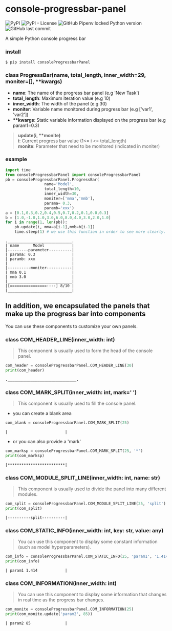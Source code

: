 # console-progressbar-panel
![PyPI](https://img.shields.io/pypi/v/consoleProgressbarPanel)
![PyPI - License](https://img.shields.io/pypi/l/consoleProgressbarPanel?style=plastic)
![GitHub Pipenv locked Python version](https://img.shields.io/github/pipenv/locked/python-version/bubblecode/console-progressbar-panel)
![GitHub last commit](https://img.shields.io/github/last-commit/bubblecode/console-progressbar-panel)

A simple Python console progress bar
### install
```shell
$ pip install consoleProgressbarPanel
```
### class ProgressBar(name, total_length, inner_width=29, moniter=[], **kwargs)
 - **name**: The name of the progress bar panel (e.g 'New Task')
 - **total_length**: Maximum iteration value (e.g 10)
 - **inner_width**: The width of the panel (e.g 30)
 - **moniter**: Variable name monitored during progress bar (e.g ['var1', 'var2'])
 - **\*\*kwargs**: Static variable information displayed on the progress bar (e.g param1=0.3)
> **update(i, \*\*monite)**<br>
> **i**: Current progress bar value (1<= i <= total_length)<br>
> **monite**: Parameter that need to be monitored (indicated in moniter)
### example
```python
import time
from consoleProgressbarPanel import consoleProgressbarPanel
pb = consoleProgressbarPanel.ProgressBar(
                 name='Model',
                 total_length=10, 
                 inner_width=30, 
                 moniter=['mma','mmb'], 
                 parama= 0.3, 
                 paramb='xxx')
a = [0.1,0.3,0.2,0.4,0.5,0.7,0.2,0.1,0.0,0.3]
b = [1.0,-1.0,1.0,3.0,6.0,8.0,4.0,3.0,2.0,1.0]
for i in range(1, len(pb)):
    pb.update(i, mma=a[i-1],mmb=b[i-1])
    time.sleep(1) # we use this function in order to see more clearly. 
```
```shell
.____________________________.
| name      Model            |
|---------parameter----------|
| parama: 0.3                |
| paramb: xxx                |
|                            |
|----------moniter-----------|
| mma 0.1                    |
| mmb 3.0                    |
|____________________________|
|[================----] 8/10 |
|____________________________|
```

## In addition, we encapsulated the panels that make up the progress bar into components
You can use these components to customize your own panels.
### class COM_HEADER_LINE(inner_width: int)
> This component is usually used to form the head of the console panel.
```python
com_header = consoleProgressbarPanel.COM_HEADER_LINE(30)
print(com_header)
```
```shell
.______________________________.
```
### class COM_MARK_SPLIT(inner_width: int, mark=' ')
> This component is usually used to fill the console panel.
 - you can create a blank area
```python
com_blank = consoleProgressbarPanel.COM_MARK_SPLIT(25)
```
```shell
|                         |
```
 - or you can also provide a 'mark'
```python
com_marksp = consoleProgressbarPanel.COM_MARK_SPLIT(25, '*')
print(com_marksp)
```
```shell
|*************************|
```
### class COM_MODULE_SPLIT_LINE(inner_width: int, name: str)
> This component is usually used to divide the panel into many different modules.
```python
com_split = consoleProgressbarPanel.COM_MODULE_SPLIT_LINE(25, 'split')
print(com_split)
```
```shell
|----------split----------|
```
### class COM_STATIC_INFO(inner_width: int, key: str, value: any)
> You can use this component to display some constant information (such as model hyperparameters).
```python
com_info = consoleProgressbarPanel.COM_STATIC_INFO(25, 'param1', '1.414')
print(com_info)
```
```shell
| param1 1.414            |
```
### class COM_INFORMATION(inner_width: int)
> You can use this component to display some information that changes in real time as the progress bar changes.
```python
com_monite = consoleProgressbarPanel.COM_INFORMATION(25)
print(com_monite.update('param2', 85))
```
```shell
| param2 85               |
```
